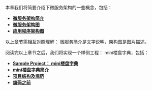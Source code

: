 本章我们将简要介绍下微服务架构的一些概念，包括：

*  **[微服务架构简介](./microservice-summary.html)**
*   **[微服务架构图](./microservice-arch-img.html)**
*  **[应用程序架构图](./app-arch-img.html)**

以上章节需相互对照理解： 微服务简介是文字说明，架构图是图片描述。

阅读完以上章节之后，我们将实现一个样例工程： mini楼盘字典，包括：

*  [**Sample Project： mini楼盘字典**](./sample-project.html)
*  **[mini楼盘字典简介](./mini-loupan-introduction.html)**
*  **[项目结构及规范](./project-structure.html)**
*  [**编码之前**](./before-coding.html)
